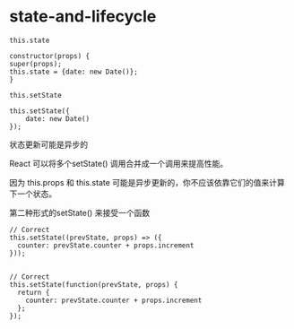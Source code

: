 # state-and-lifecycle

`this.state`
```
constructor(props) {
super(props);
this.state = {date: new Date()};
}
```

`this.setState`
```
this.setState({
    date: new Date()
});
```

状态更新可能是异步的

React 可以将多个setState() 调用合并成一个调用来提高性能。

因为 this.props 和 this.state 可能是异步更新的，你不应该依靠它们的值来计算下一个状态。

第二种形式的setState() 来接受一个函数

```
// Correct
this.setState((prevState, props) => ({
  counter: prevState.counter + props.increment
}));


// Correct
this.setState(function(prevState, props) {
  return {
    counter: prevState.counter + props.increment
  };
});
```



